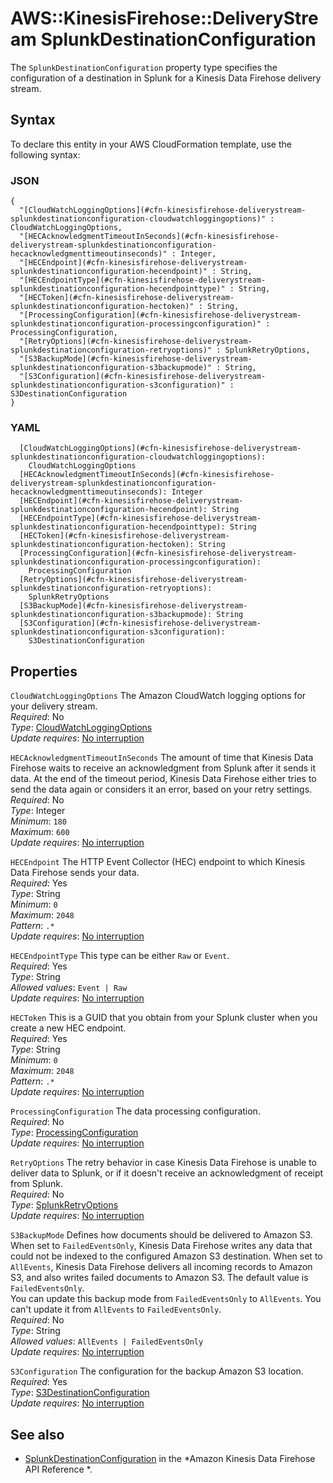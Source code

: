 # AWS::KinesisFirehose::DeliveryStream SplunkDestinationConfiguration<a name="aws-properties-kinesisfirehose-deliverystream-splunkdestinationconfiguration"></a>

The `SplunkDestinationConfiguration` property type specifies the configuration of a destination in Splunk for a Kinesis Data Firehose delivery stream\. 

## Syntax<a name="aws-properties-kinesisfirehose-deliverystream-splunkdestinationconfiguration-syntax"></a>

To declare this entity in your AWS CloudFormation template, use the following syntax:

### JSON<a name="aws-properties-kinesisfirehose-deliverystream-splunkdestinationconfiguration-syntax.json"></a>

```
{
  "[CloudWatchLoggingOptions](#cfn-kinesisfirehose-deliverystream-splunkdestinationconfiguration-cloudwatchloggingoptions)" : CloudWatchLoggingOptions,
  "[HECAcknowledgmentTimeoutInSeconds](#cfn-kinesisfirehose-deliverystream-splunkdestinationconfiguration-hecacknowledgmenttimeoutinseconds)" : Integer,
  "[HECEndpoint](#cfn-kinesisfirehose-deliverystream-splunkdestinationconfiguration-hecendpoint)" : String,
  "[HECEndpointType](#cfn-kinesisfirehose-deliverystream-splunkdestinationconfiguration-hecendpointtype)" : String,
  "[HECToken](#cfn-kinesisfirehose-deliverystream-splunkdestinationconfiguration-hectoken)" : String,
  "[ProcessingConfiguration](#cfn-kinesisfirehose-deliverystream-splunkdestinationconfiguration-processingconfiguration)" : ProcessingConfiguration,
  "[RetryOptions](#cfn-kinesisfirehose-deliverystream-splunkdestinationconfiguration-retryoptions)" : SplunkRetryOptions,
  "[S3BackupMode](#cfn-kinesisfirehose-deliverystream-splunkdestinationconfiguration-s3backupmode)" : String,
  "[S3Configuration](#cfn-kinesisfirehose-deliverystream-splunkdestinationconfiguration-s3configuration)" : S3DestinationConfiguration
}
```

### YAML<a name="aws-properties-kinesisfirehose-deliverystream-splunkdestinationconfiguration-syntax.yaml"></a>

```
  [CloudWatchLoggingOptions](#cfn-kinesisfirehose-deliverystream-splunkdestinationconfiguration-cloudwatchloggingoptions): 
    CloudWatchLoggingOptions
  [HECAcknowledgmentTimeoutInSeconds](#cfn-kinesisfirehose-deliverystream-splunkdestinationconfiguration-hecacknowledgmenttimeoutinseconds): Integer
  [HECEndpoint](#cfn-kinesisfirehose-deliverystream-splunkdestinationconfiguration-hecendpoint): String
  [HECEndpointType](#cfn-kinesisfirehose-deliverystream-splunkdestinationconfiguration-hecendpointtype): String
  [HECToken](#cfn-kinesisfirehose-deliverystream-splunkdestinationconfiguration-hectoken): String
  [ProcessingConfiguration](#cfn-kinesisfirehose-deliverystream-splunkdestinationconfiguration-processingconfiguration): 
    ProcessingConfiguration
  [RetryOptions](#cfn-kinesisfirehose-deliverystream-splunkdestinationconfiguration-retryoptions): 
    SplunkRetryOptions
  [S3BackupMode](#cfn-kinesisfirehose-deliverystream-splunkdestinationconfiguration-s3backupmode): String
  [S3Configuration](#cfn-kinesisfirehose-deliverystream-splunkdestinationconfiguration-s3configuration): 
    S3DestinationConfiguration
```

## Properties<a name="aws-properties-kinesisfirehose-deliverystream-splunkdestinationconfiguration-properties"></a>

`CloudWatchLoggingOptions`  <a name="cfn-kinesisfirehose-deliverystream-splunkdestinationconfiguration-cloudwatchloggingoptions"></a>
The Amazon CloudWatch logging options for your delivery stream\.  
*Required*: No  
*Type*: [CloudWatchLoggingOptions](aws-properties-kinesisfirehose-deliverystream-cloudwatchloggingoptions.md)  
*Update requires*: [No interruption](https://docs.aws.amazon.com/AWSCloudFormation/latest/UserGuide/using-cfn-updating-stacks-update-behaviors.html#update-no-interrupt)

`HECAcknowledgmentTimeoutInSeconds`  <a name="cfn-kinesisfirehose-deliverystream-splunkdestinationconfiguration-hecacknowledgmenttimeoutinseconds"></a>
The amount of time that Kinesis Data Firehose waits to receive an acknowledgment from Splunk after it sends it data\. At the end of the timeout period, Kinesis Data Firehose either tries to send the data again or considers it an error, based on your retry settings\.  
*Required*: No  
*Type*: Integer  
*Minimum*: `180`  
*Maximum*: `600`  
*Update requires*: [No interruption](https://docs.aws.amazon.com/AWSCloudFormation/latest/UserGuide/using-cfn-updating-stacks-update-behaviors.html#update-no-interrupt)

`HECEndpoint`  <a name="cfn-kinesisfirehose-deliverystream-splunkdestinationconfiguration-hecendpoint"></a>
The HTTP Event Collector \(HEC\) endpoint to which Kinesis Data Firehose sends your data\.  
*Required*: Yes  
*Type*: String  
*Minimum*: `0`  
*Maximum*: `2048`  
*Pattern*: `.*`  
*Update requires*: [No interruption](https://docs.aws.amazon.com/AWSCloudFormation/latest/UserGuide/using-cfn-updating-stacks-update-behaviors.html#update-no-interrupt)

`HECEndpointType`  <a name="cfn-kinesisfirehose-deliverystream-splunkdestinationconfiguration-hecendpointtype"></a>
This type can be either `Raw` or `Event`\.  
*Required*: Yes  
*Type*: String  
*Allowed values*: `Event | Raw`  
*Update requires*: [No interruption](https://docs.aws.amazon.com/AWSCloudFormation/latest/UserGuide/using-cfn-updating-stacks-update-behaviors.html#update-no-interrupt)

`HECToken`  <a name="cfn-kinesisfirehose-deliverystream-splunkdestinationconfiguration-hectoken"></a>
This is a GUID that you obtain from your Splunk cluster when you create a new HEC endpoint\.  
*Required*: Yes  
*Type*: String  
*Minimum*: `0`  
*Maximum*: `2048`  
*Pattern*: `.*`  
*Update requires*: [No interruption](https://docs.aws.amazon.com/AWSCloudFormation/latest/UserGuide/using-cfn-updating-stacks-update-behaviors.html#update-no-interrupt)

`ProcessingConfiguration`  <a name="cfn-kinesisfirehose-deliverystream-splunkdestinationconfiguration-processingconfiguration"></a>
The data processing configuration\.  
*Required*: No  
*Type*: [ProcessingConfiguration](aws-properties-kinesisfirehose-deliverystream-processingconfiguration.md)  
*Update requires*: [No interruption](https://docs.aws.amazon.com/AWSCloudFormation/latest/UserGuide/using-cfn-updating-stacks-update-behaviors.html#update-no-interrupt)

`RetryOptions`  <a name="cfn-kinesisfirehose-deliverystream-splunkdestinationconfiguration-retryoptions"></a>
The retry behavior in case Kinesis Data Firehose is unable to deliver data to Splunk, or if it doesn't receive an acknowledgment of receipt from Splunk\.  
*Required*: No  
*Type*: [SplunkRetryOptions](aws-properties-kinesisfirehose-deliverystream-splunkretryoptions.md)  
*Update requires*: [No interruption](https://docs.aws.amazon.com/AWSCloudFormation/latest/UserGuide/using-cfn-updating-stacks-update-behaviors.html#update-no-interrupt)

`S3BackupMode`  <a name="cfn-kinesisfirehose-deliverystream-splunkdestinationconfiguration-s3backupmode"></a>
Defines how documents should be delivered to Amazon S3\. When set to `FailedEventsOnly`, Kinesis Data Firehose writes any data that could not be indexed to the configured Amazon S3 destination\. When set to `AllEvents`, Kinesis Data Firehose delivers all incoming records to Amazon S3, and also writes failed documents to Amazon S3\. The default value is `FailedEventsOnly`\.  
You can update this backup mode from `FailedEventsOnly` to `AllEvents`\. You can't update it from `AllEvents` to `FailedEventsOnly`\.  
*Required*: No  
*Type*: String  
*Allowed values*: `AllEvents | FailedEventsOnly`  
*Update requires*: [No interruption](https://docs.aws.amazon.com/AWSCloudFormation/latest/UserGuide/using-cfn-updating-stacks-update-behaviors.html#update-no-interrupt)

`S3Configuration`  <a name="cfn-kinesisfirehose-deliverystream-splunkdestinationconfiguration-s3configuration"></a>
The configuration for the backup Amazon S3 location\.  
*Required*: Yes  
*Type*: [S3DestinationConfiguration](aws-properties-kinesisfirehose-deliverystream-s3destinationconfiguration.md)  
*Update requires*: [No interruption](https://docs.aws.amazon.com/AWSCloudFormation/latest/UserGuide/using-cfn-updating-stacks-update-behaviors.html#update-no-interrupt)

## See also<a name="aws-properties-kinesisfirehose-deliverystream-splunkdestinationconfiguration--seealso"></a>
+  [SplunkDestinationConfiguration](https://docs.aws.amazon.com/firehose/latest/APIReference/API_SplunkDestinationConfiguration.html) in the *Amazon Kinesis Data Firehose API Reference *\. 

